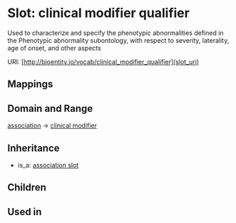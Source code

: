 # Slot: clinical modifier qualifier


Used to characterize and specify the phenotypic abnormalities defined in the Phenotypic abnormality subontology, with respect to severity, laterality, age of onset, and other aspects

URI: [http://bioentity.io/vocab/clinical_modifier_qualifier](slot_uri)
## Mappings

## Domain and Range

[association](Association.md) -> [clinical modifier](ClinicalModifier.md)
## Inheritance

 *  is_a: [association slot](association_slot.md)
## Children

## Used in

